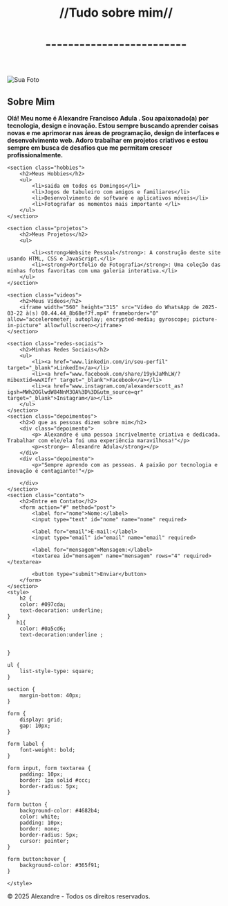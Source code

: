<!DOCTYPE html>
<html lang="pt-br">
<head>
    <meta charset="UTF-8">
    <meta name="viewport" content="width=device-width, initial-scale=1.0">
    <title>Sobre Mim</title>
    <style>
        /* Adicione os estilos que foram discutidos aqui */
    </style>
</head>
<body>

<header>
    <h1>//Tudo sobre mim//</h1>
    <h1>-------------------------</h1>
</header>

<div class="container">
    <section class="about-me">
        <img src="IMG-20250321-WA0036.jpg" alt="Sua Foto">
        <div>
            <h2>Sobre Mim</h2>
            <strong> Olá! Meu nome é Alexandre Francisco Adula . Sou apaixonado(a) por tecnologia, design e inovação. Estou sempre buscando aprender coisas novas e me aprimorar nas áreas de programação, design de interfaces e desenvolvimento web. Adoro trabalhar em projetos criativos e estou sempre em busca de desafios que me permitam crescer profissionalmente.</strong>
        </div>
    </section>

    <section class="hobbies">
        <h2>Meus Hobbies</h2>
        <ul>
            <li>saida em todos os Domingos</li>
            <li>Jogos de tabuleiro com amigos e familiares</li>
            <li>Desenvolvimento de software e aplicativos móveis</li>
            <li>Fotografar os momentos mais importante </li>
        </ul>
    </section>

    <section class="projetos">
        <h2>Meus Projetos</h2>
        <ul>
            
            <li><strong>Website Pessoal</strong>: A construção deste site usando HTML, CSS e JavaScript.</li>
            <li><strong>Portfolio de Fotografia</strong>: Uma coleção das minhas fotos favoritas com uma galeria interativa.</li>
        </ul>
    </section>

    <section class="videos">
        <h2>Meus Vídeos</h2>
        <iframe width="560" height="315" src="Vídeo do WhatsApp de 2025-03-22 à(s) 00.44.44_8b68ef7f.mp4" frameborder="0" allow="accelerometer; autoplay; encrypted-media; gyroscope; picture-in-picture" allowfullscreen></iframe>
    </section>

    <section class="redes-sociais">
        <h2>Minhas Redes Sociais</h2>
        <ul>
            <li><a href="www.linkedin.com/in/seu-perfil" target="_blank">LinkedIn</a></li>
            <li><a href="www.facebook.com/share/19ykJaMhLW/?mibextid=wwXIfr" target="_blank">Facebook</a></li>
            <li><a href="www.instagram.com/alexanderscott_as?igsh=MWh2OGlwdW84NnM3OA%3D%3D&utm_source=qr" target="_blank">Instagram</a></li>
        </ul>
    </section>
    <section class="depoimentos">
        <h2>O que as pessoas dizem sobre mim</h2>
        <div class="depoimento">
            <p> Alexandre é uma pessoa incrivelmente criativa e dedicada. Trabalhar com ele/ela foi uma experiência maravilhosa!"</p>
            <p><strong>– Alexandre Adula</strong></p>
        </div>
        <div class="depoimento">
            <p>"Sempre aprendo com as pessoas. A paixão por tecnologia e inovação é contagiante!"</p>
          
        </div>
    </section>
    <section class="contato">
        <h2>Entre em Contato</h2>
        <form action="#" method="post">
            <label for="nome">Nome:</label>
            <input type="text" id="nome" name="nome" required>
    
            <label for="email">E-mail:</label>
            <input type="email" id="email" name="email" required>
    
            <label for="mensagem">Mensagem:</label>
            <textarea id="mensagem" name="mensagem" rows="4" required></textarea>
    
            <button type="submit">Enviar</button>
        </form>
    </section>
    <style>
        h2 {
        color: #097cda;
        text-decoration: underline;
    }
       h1{
        color: #0a5cd6;
        text-decoration:underline ;


    }

    ul {
        list-style-type: square;
    }
    
    section {
        margin-bottom: 40px;
    }
    
    form {
        display: grid;
        gap: 10px;
    }
    
    form label {
        font-weight: bold;
    }
    
    form input, form textarea {
        padding: 10px;
        border: 1px solid #ccc;
        border-radius: 5px;
    }
    
    form button {
        background-color: #4682b4;
        color: white;
        padding: 10px;
        border: none;
        border-radius: 5px;
        cursor: pointer;
    }
    
    form button:hover {
        background-color: #365f91;
    }
    
    </style>

</div>



<footer>
    <p>© 2025 Alexandre - Todos os direitos reservados.</p>
</footer>

</body>
</html>


